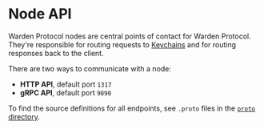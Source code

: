 ﻿---
sidebar_position: 8
---

# Node API

Warden Protocol nodes are central points of contact for Warden Protocol. They're responsible for routing requests to [Keychains](/learn/glossary#keychain) and for routing responses back to the client.

There are two ways to communicate with a node:

- **HTTP API**, default port `1317`
- **gRPC API**, default port `9090`

To find the source definitions for all endpoints, see `.proto` files in the [`proto` directory](https://github.com/warden-protocol/wardenprotocol/tree/main/proto).